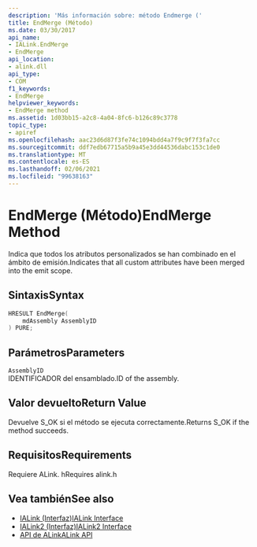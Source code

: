 ```yaml
---
description: 'Más información sobre: método Endmerge ('
title: EndMerge (Método)
ms.date: 03/30/2017
api_name:
- IALink.EndMerge
- EndMerge
api_location:
- alink.dll
api_type:
- COM
f1_keywords:
- EndMerge
helpviewer_keywords:
- EndMerge method
ms.assetid: 1d03bb15-a2c8-4a04-8fc6-b126c89c3778
topic_type:
- apiref
ms.openlocfilehash: aac23d6d87f3fe74c1094bdd4a7f9c9f7f3fa7cc
ms.sourcegitcommit: ddf7edb67715a5b9a45e3dd44536dabc153c1de0
ms.translationtype: MT
ms.contentlocale: es-ES
ms.lasthandoff: 02/06/2021
ms.locfileid: "99638163"
---
```

# <a name="endmerge-method"></a><span data-ttu-id="3937b-103">EndMerge (Método)</span><span class="sxs-lookup"><span data-stu-id="3937b-103">EndMerge Method</span></span>

<span data-ttu-id="3937b-104">Indica que todos los atributos personalizados se han combinado en el ámbito de emisión.</span><span class="sxs-lookup"><span data-stu-id="3937b-104">Indicates that all custom attributes have been merged into the emit scope.</span></span>  
  
## <a name="syntax"></a><span data-ttu-id="3937b-105">Sintaxis</span><span class="sxs-lookup"><span data-stu-id="3937b-105">Syntax</span></span>  
  
```cpp  
HRESULT EndMerge(  
    mdAssembly AssemblyID  
) PURE;  
```  
  
## <a name="parameters"></a><span data-ttu-id="3937b-106">Parámetros</span><span class="sxs-lookup"><span data-stu-id="3937b-106">Parameters</span></span>  

 `AssemblyID`  
 <span data-ttu-id="3937b-107">IDENTIFICADOR del ensamblado.</span><span class="sxs-lookup"><span data-stu-id="3937b-107">ID of the assembly.</span></span>  
  
## <a name="return-value"></a><span data-ttu-id="3937b-108">Valor devuelto</span><span class="sxs-lookup"><span data-stu-id="3937b-108">Return Value</span></span>  

 <span data-ttu-id="3937b-109">Devuelve S_OK si el método se ejecuta correctamente.</span><span class="sxs-lookup"><span data-stu-id="3937b-109">Returns S_OK if the method succeeds.</span></span>  
  
## <a name="requirements"></a><span data-ttu-id="3937b-110">Requisitos</span><span class="sxs-lookup"><span data-stu-id="3937b-110">Requirements</span></span>  

 <span data-ttu-id="3937b-111">Requiere ALink. h</span><span class="sxs-lookup"><span data-stu-id="3937b-111">Requires alink.h</span></span>  
  
## <a name="see-also"></a><span data-ttu-id="3937b-112">Vea también</span><span class="sxs-lookup"><span data-stu-id="3937b-112">See also</span></span>

- [<span data-ttu-id="3937b-113">IALink (Interfaz)</span><span class="sxs-lookup"><span data-stu-id="3937b-113">IALink Interface</span></span>](ialink-interface.md)
- [<span data-ttu-id="3937b-114">IALink2 (Interfaz)</span><span class="sxs-lookup"><span data-stu-id="3937b-114">IALink2 Interface</span></span>](ialink2-interface.md)
- [<span data-ttu-id="3937b-115">API de ALink</span><span class="sxs-lookup"><span data-stu-id="3937b-115">ALink API</span></span>](index.md)
